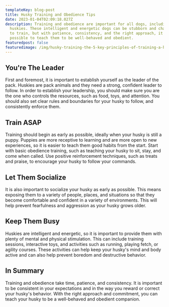 ```yaml
---
templateKey: blog-post
title: Husky Training and Obedience Tips
date: 2023-01-04T02:09:18.027Z
description: Training and obedience are important for all dogs, including
  huskies. These intelligent and energetic dogs can be stubborn and challenging
  to train, but with patience, consistency, and the right approach, it is
  possible to teach them to be well-behaved and obedient.
featuredpost: false
featuredimage: /img/husky-training-the-5-key-principles-of-training-a-husky.jpg
---
```

## You're The Leader

First and foremost, it is important to establish yourself as the leader of the pack. Huskies are pack animals and they need a strong, confident leader to follow. In order to establish your leadership, you should make sure you are the one who controls the resources, such as food, toys, and attention. You should also set clear rules and boundaries for your husky to follow, and consistently enforce them.

## Train ASAP

Training should begin as early as possible, ideally when your husky is still a puppy. Puppies are more receptive to learning and are more open to new experiences, so it is easier to teach them good habits from the start. Start with basic obedience training, such as teaching your husky to sit, stay, and come when called. Use positive reinforcement techniques, such as treats and praise, to encourage your husky to follow your commands.

## Let Them Socialize

It is also important to socialize your husky as early as possible. This means exposing them to a variety of people, places, and situations so that they become comfortable and confident in a variety of environments. This will help prevent fearfulness and aggression as your husky grows older.

## Keep Them Busy

Huskies are intelligent and energetic, so it is important to provide them with plenty of mental and physical stimulation. This can include training sessions, interactive toys, and activities such as running, playing fetch, or agility courses. These activities can help keep your husky's mind and body active and can also help prevent boredom and destructive behavior.

## In Summary

Training and obedience take time, patience, and consistency. It is important to be consistent in your expectations and in the way you reward or correct your husky's behavior. With the right approach and commitment, you can teach your husky to be a well-behaved and obedient companion.
